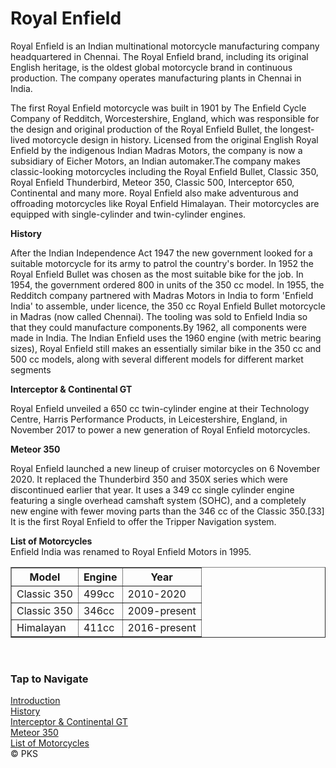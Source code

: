<!DOCTYPE.html>
<html>
<head lang="en">
	<meta charset="Utf-8">
	<title>Royal Enfield</title>
	<link rel="icon" type="image/png" href="imgs/royalenfield.png">
</head>
<body>
	<main id="Introduction">
		<h1>Royal Enfield</h1>
		<p> Royal Enfield is an Indian multinational motorcycle manufacturing company headquartered in Chennai. The Royal Enfield brand, including its original English heritage, is the oldest global motorcycle brand in continuous production. The company operates manufacturing plants in Chennai in India.</p>
		<p>The first Royal Enfield motorcycle was built in 1901 by The Enfield Cycle Company of Redditch, Worcestershire, England, which was responsible for the design and original production of the Royal Enfield Bullet, the longest-lived motorcycle design in history. Licensed from the original English Royal Enfield by the indigenous Indian Madras Motors, the company is now a subsidiary of Eicher Motors, an Indian automaker.The company makes classic-looking motorcycles including the Royal Enfield Bullet, Classic 350, Royal Enfield Thunderbird, Meteor 350, Classic 500, Interceptor 650, Continental and many more. Royal Enfield also make adventurous and offroading motorcycles like Royal Enfield Himalayan. Their motorcycles are equipped with single-cylinder and twin-cylinder engines.</p>
	</main>
<section id="History"><strong>History</strong></section>
<p>After the Indian Independence Act 1947 the new government looked for a suitable motorcycle for its army to patrol the country's border. In 1952 the Royal Enfield Bullet was chosen as the most suitable bike for the job. In 1954, the government ordered 800 in units of the 350 cc model. In 1955, the Redditch company partnered with Madras Motors in India to form 'Enfield India' to assemble, under licence, the 350 cc Royal Enfield Bullet motorcycle in Madras (now called Chennai). The tooling was sold to Enfield India so that they could manufacture components.By 1962, all components were made in India. The Indian Enfield uses the 1960 engine (with metric bearing sizes), Royal Enfield still makes an essentially similar bike in the 350 cc and 500 cc models, along with several different models for different market segments</p>
<section id="Interceptor &amp Continental GT"><strong>Interceptor &amp Continental GT </strong></section>
<p>Royal Enfield unveiled a 650 cc twin-cylinder engine at their Technology Centre, Harris Performance Products, in Leicestershire, England, in November 2017 to power a new generation of Royal Enfield motorcycles.</p>
<section id="Meteor 350"><strong>Meteor 350</strong></section>
<p>Royal Enfield launched a new lineup of cruiser motorcycles on 6 November 2020. It replaced the Thunderbird 350 and 350X series which were discontinued earlier that year. It uses a 349 cc single cylinder engine featuring a single overhead camshaft system (SOHC), and a completely new engine with fewer moving parts than the 346 cc of the Classic 350.[33] It is the first Royal Enfield to offer the Tripper Navigation system.</p>

<section id="list of motorcycles"><strong>List of Motorcycles</strong></section>
<caption> Enfield India was renamed to Royal Enfield Motors in 1995.</caption>
<table border="1">
<thead>
	<tr>
		<th scope="col">Model</th>
		<th scope="col">Engine</th>
		<th scope="col">Year</th>
	</tr>
</thead>
<tbody>
	<tr>
		<td>Classic 350</td>
		<td>499cc</td>
		<td>2010-2020</td>
	</tr>
	<tr>
		<td>Classic 350</td>
		<td>346cc</td>
		<td>2009-present</td>
	</tr>
	<tr>
		<td>Himalayan</td>
		<td>411cc</td>
		<td>2016-present</td>
	</tr>
</tbody>
</table>
<br>
<nav>
	<caption><h3>Tap to Navigate</h3></caption>
	<a href="#Introduction"> Introduction</a>
	<br>
	<a href="#History">History </a>
	<br>
	<a href="#Interceptor &amp Continental GT">Interceptor &amp Continental GT</a>
	<br>
	<a href="#Meteor 350">Meteor 350</a>
	<br>
	<a href="#List of motorcycles"> List of Motorcycles </a>
</nav>
<footer>
	&copy PKS
</footer>

</body>
</html>

